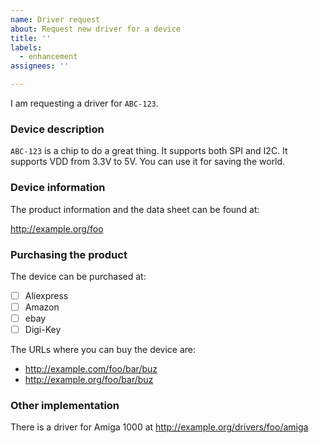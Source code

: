 ```yaml
---
name: Driver request
about: Request new driver for a device
title: ''
labels:
  - enhancement
assignees: ''

---
```


I am requesting a driver for `ABC-123`.

### Device description

<!-- Describe the device. What does it do? How do you control the device? SPI?
I2C? How useful is the device for what? -->

`ABC-123` is a chip to do a great thing. It supports both SPI and I2C. It
supports VDD from 3.3V to 5V. You can use it for saving the world.

### Device information

<!-- Provide URLs for the device page and the data sheet -->

The product information and the data sheet can be found at:

http://example.org/foo

### Purchasing the product

<!-- Can the device be purchased at any of the followings? Please check
with `[x]`. -->

The device can be purchased at:

- [ ] Aliexpress
- [ ] Amazon
- [ ] ebay
- [ ] Digi-Key

<!-- Where can you buy the product? Please provide URLs to pages you can buy
online. -->

The URLs where you can buy the device are:

- http://example.com/foo/bar/buz
- http://example.org/foo/bar/buz

### Other implementation

<!-- Do you know any other driver implementation? Such as a driver for
arduino, other arch, or framework? Please provide URLs if you do. -->

There is a driver for Amiga 1000 at http://example.org/drivers/foo/amiga
